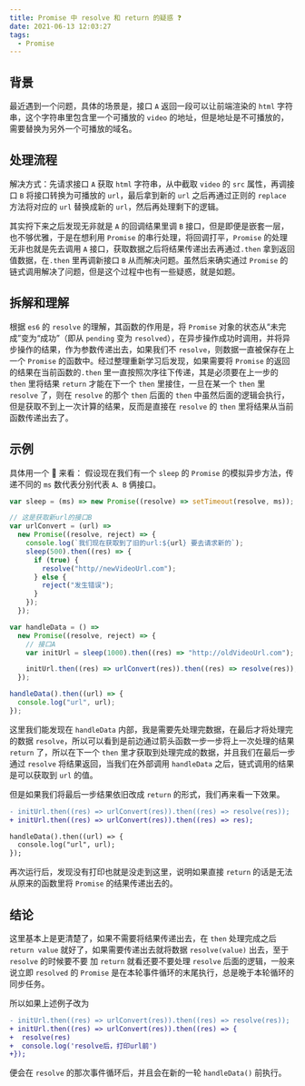 ```yaml
---
title: Promise 中 resolve 和 return 的疑惑 ❓
date: 2021-06-13 12:03:27
tags:
  - Promise
---
```


## 背景

最近遇到一个问题，具体的场景是，接口 `A` 返回一段可以让前端渲染的 `html` 字符串，这个字符串里包含里一个可播放的 `video` 的地址，但是地址是不可播放的，需要替换为另外一个可播放的域名。

## 处理流程

解决方式：先请求接口 `A` 获取 `html` 字符串，从中截取 `video` 的 `src` 属性，再调接口 `B` 将接口转换为可播放的 `url`，最后拿到新的 `url` 之后再通过正则的 `replace` 方法将对应的 `url` 替换成新的 `url`，然后再处理剩下的逻辑。

其实捋下来之后发现无非就是 `A` 的回调结果里调 `B` 接口，但是即便是嵌套一层，也不够优雅，于是在想利用 `Promise` 的串行处理，将回调打平，`Promise` 的处理无非也就是先去调用 `A` 接口，获取数据之后将结果传递出去再通过`.then` 拿到返回值数据，在`.then` 里再调新接口 `B` 从而解决问题。虽然后来确实通过 `Promise` 的链式调用解决了问题，但是这个过程中也有一些疑惑，就是如题。

## 拆解和理解

根据 `es6` 的 `resolve` 的理解，其函数的作用是，将 `Promise` 对象的状态从“未完成”变为“成功”（即从 `pending` 变为 `resolved`），在异步操作成功时调用，并将异步操作的结果，作为参数传递出去，如果我们不 `resolve`，则数据一直被保存在上一个 `Promise` 的函数中。经过整理重新学习后发现，如果需要将 `Promise` 的返回的结果在当前函数的`.then` 里一直按照次序往下传递，其是必须要在上一步的 `then` 里将结果 `return` 才能在下一个 `then` 里接住，一旦在某一个 `then` 里 `resolve` 了，则在 `resolve` 的那个 `then` 后面的 `then` 中虽然后面的逻辑会执行，但是获取不到上一次计算的结果，反而是直接在 `resolve` 的 `then` 里将结果从当前函数传递出去了。

## 示例

具体用一个 🌰 来看：
假设现在我们有一个 `sleep` 的 `Promise` 的模拟异步方法，传递不同的 `ms` 数代表分别代表 `A、B` 俩接口。

```js
var sleep = (ms) => new Promise((resolve) => setTimeout(resolve, ms));

// 这是获取新url的接口B
var urlConvert = (url) =>
  new Promise((resolve, reject) => {
    console.log(`我们现在获取到了旧的url:${url} 要去请求新的`);
    sleep(500).then((res) => {
      if (true) {
        resolve("http//newVideoUrl.com");
      } else {
        reject("发生错误");
      }
    });
  });

var handleData = () =>
  new Promise((resolve, reject) => {
    // 接口A
    var initUrl = sleep(1000).then((res) => "http://oldVideoUrl.com");

    initUrl.then((res) => urlConvert(res)).then((res) => resolve(res));
  });

handleData().then((url) => {
  console.log("url", url);
});
```

这里我们能发现在 `handleData` 内部，我是需要先处理完数据，在最后才将处理完的数据 `resolve`，所以可以看到是前边通过箭头函数一步一步将上一次处理的结果 `return` 了，所以在下一个 `then` 里才获取到处理完成的数据，并且我们在最后一步通过 `resolve` 将结果返回，当我们在外部调用 `handleData` 之后，链式调用的结果是可以获取到 `url` 的值。

但是如果我们将最后一步结果依旧改成 `return` 的形式，我们再来看一下效果。

```diff
- initUrl.then((res) => urlConvert(res)).then((res) => resolve(res));
+ initUrl.then((res) => urlConvert(res)).then((res) => res);

handleData().then((url) => {
  console.log("url", url);
});
```

再次运行后，发现没有打印也就是没走到这里，说明如果直接 `return` 的话是无法从原来的函数里将 `Promise` 的结果传递出去的。

## 结论

这里基本上是更清楚了，如果不需要将结果传递出去，在 `then` 处理完成之后 `return value` 就好了，如果需要传递出去就将数据 `resolve(value)` 出去，至于 `resolve` 的时候要不要 加 `return` 就看还要不要处理 `resolve` 后面的逻辑，一般来说立即 `resolved` 的 `Promise` 是在本轮事件循环的末尾执行，总是晚于本轮循环的同步任务。

所以如果上述例子改为

```diff
- initUrl.then((res) => urlConvert(res)).then((res) => resolve(res));
+ initUrl.then((res) => urlConvert(res)).then((res) => {
+  resolve(res)
+  console.log('resolve后，打印url前')
+});
```

便会在 `resolve` 的那次事件循环后，并且会在新的一轮 `handleData()` 前执行。
